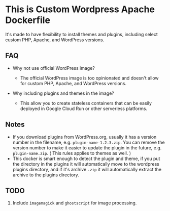 # This is Custom Wordpress Apache Dockerfile

It's made to have flexibility to install themes and plugins, including select custom PHP, Apache, and WordPress versions.

## FAQ

- Why not use official WordPress image?

  - The official WordPress image is too opinionated and doesn't allow for custom PHP, Apache, and WordPress versions.

- Why including plugins and themes in the image?
  - This allow you to create stateless containers that can be easily deployed in Google Cloud Run or other serverless platforms.

## Notes

- If you download plugins from WordPress.org, usually it has a version number in the filename, e.g. `plugin-name-1.2.3.zip`. You can remove the version number to make it easier to update the plugin in the future, e.g. `plugin-name.zip`. ( This rules applies to themes as well. )
- This docker is smart enough to detect the plugin and theme, if you put the directory in the plugins it will automatically move to the wordpress plugins directory, and if it's archive `.zip` it will automatically extract the archive to the plugins directory.

## TODO

1. Include `imagemagick` and `ghostscript` for image processing.
